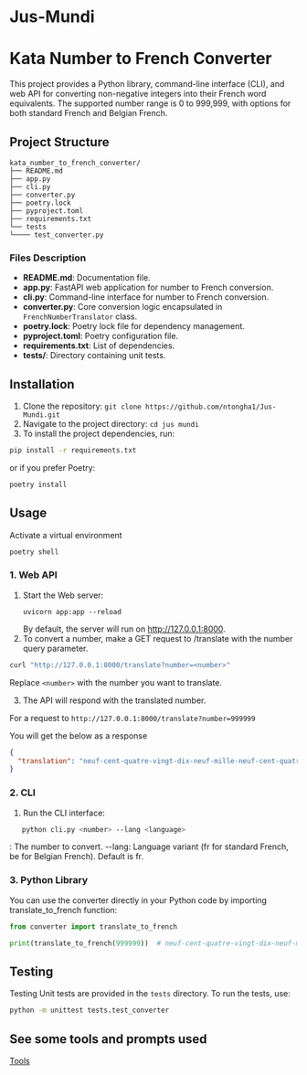 # Jus-Mundi
# Kata Number to French Converter

This project provides a Python library, command-line interface (CLI), and web API for converting non-negative integers into their French word equivalents. The supported number range is 0 to 999,999, with options for both standard French and Belgian French.

## Project Structure

```
kata_number_to_french_converter/
├── README.md
├── app.py
├── cli.py
├── converter.py
├── poetry.lock
├── pyproject.toml
├── requirements.txt
└── tests
└──── test_converter.py
```

### Files Description

- **README.md**: Documentation file.
- **app.py**: FastAPI web application for number to French conversion.
- **cli.py**: Command-line interface for number to French conversion.
- **converter.py**: Core conversion logic encapsulated in `FrenchNumberTranslator` class.
- **poetry.lock**: Poetry lock file for dependency management.
- **pyproject.toml**: Poetry configuration file.
- **requirements.txt**: List of dependencies.
- **tests/**: Directory containing unit tests.

## Installation

1. Clone the repository: `git clone https://github.com/ntongha1/Jus-Mundi.git`
2. Navigate to the project directory: `cd jus mundi`
3. To install the project dependencies, run:

```bash
pip install -r requirements.txt
```

or if you prefer Poetry:

```bash
poetry install
```

## Usage

Activate a virtual environment

```bash
poetry shell
```

### 1. Web API

1. Start the Web server:
   ```
   uvicorn app:app --reload
   ```
   By default, the server will run on http://127.0.0.1:8000.
2. To convert a number, make a GET request to /translate with the number query parameter.

```bash
curl "http://127.0.0.1:8000/translate?number=<number>"
```

Replace `<number>` with the number you want to translate.

3. The API will respond with the translated number.

For a request to `http://127.0.0.1:8000/translate?number=999999`

You will get the below as a response

```json
{
  "translation": "neuf-cent-quatre-vingt-dix-neuf-mille-neuf-cent-quatre-vingt-dix-neuf"
}
```

### 2. CLI

1. Run the CLI interface:

```bash
   python cli.py <number> --lang <language>
```

<number>: The number to convert.
--lang: Language variant (fr for standard French, be for Belgian French). Default is fr.

### 3. Python Library

You can use the converter directly in your Python code by importing translate_to_french function:

```python
from converter import translate_to_french

print(translate_to_french(999999))  # neuf-cent-quatre-vingt-dix-neuf-mille-neuf-cent-quatre-vingt-dix-neuf
```

## Testing

Testing
Unit tests are provided in the `tests` directory. To run the tests, use:

```bash
python -m unittest tests.test_converter
```

## See some tools and prompts used

[Tools](Tools.md)
